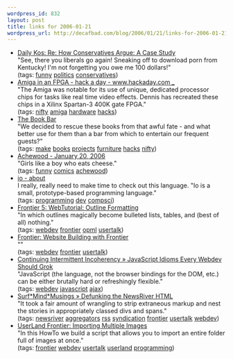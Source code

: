 ```yaml
--- 
wordpress_id: 832
layout: post
title: links for 2006-01-21
wordpress_url: http://decafbad.com/blog/2006/01/21/links-for-2006-01-21
---
```

<ul class="delicious">
	<li>
		<div class="delicious-link"><a href="http://jamesb3.dailykos.com/storyonly/2006/1/13/141448/171">Daily Kos: Re: How Conservatives Argue: A Case Study</a></div>
		<div class="delicious-extended">"See, there you liberals go again! Sneaking off to download porn from Kentucky! I'm not forgetting you owe me 100 dollars!"</div>
		<div class="delicious-tags">(tags: <a href="http://del.icio.us/deusx/funny">funny</a> <a href="http://del.icio.us/deusx/politics">politics</a> <a href="http://del.icio.us/deusx/conservatives">conservatives</a>)</div>
	</li>
	<li>
		<div class="delicious-link"><a href="http://www.hackaday.com/entry/1234000970073485/">Amiga in an FPGA - hack a day - www.hackaday.com _</a></div>
		<div class="delicious-extended">"The Amiga was notable for its use of unique, dedicated processor chips for tasks like real time video effects. Dennis has recreated these chips in a Xilinx Spartan-3 400K gate FPGA."</div>
		<div class="delicious-tags">(tags: <a href="http://del.icio.us/deusx/nifty">nifty</a> <a href="http://del.icio.us/deusx/amiga">amiga</a> <a href="http://del.icio.us/deusx/hardware">hardware</a> <a href="http://del.icio.us/deusx/hacks">hacks</a>)</div>
	</li>
	<li>
		<div class="delicious-link"><a href="http://www.vestaldesign.com/projects/bookbar/">The Book Bar</a></div>
		<div class="delicious-extended">"We decided to rescue these books from that awful fate - and what better use for them than a bar from which to entertain our frequent guests?"</div>
		<div class="delicious-tags">(tags: <a href="http://del.icio.us/deusx/make">make</a> <a href="http://del.icio.us/deusx/books">books</a> <a href="http://del.icio.us/deusx/projects">projects</a> <a href="http://del.icio.us/deusx/furniture">furniture</a> <a href="http://del.icio.us/deusx/hacks">hacks</a> <a href="http://del.icio.us/deusx/nifty">nifty</a>)</div>
	</li>
	<li>
		<div class="delicious-link"><a href="http://www.achewood.com/index.php?date=01202006">Achewood - January 20, 2006</a></div>
		<div class="delicious-extended">"Girls like a boy who eats cheese."</div>
		<div class="delicious-tags">(tags: <a href="http://del.icio.us/deusx/funny">funny</a> <a href="http://del.icio.us/deusx/comics">comics</a> <a href="http://del.icio.us/deusx/achewood">achewood</a>)</div>
	</li>
	<li>
		<div class="delicious-link"><a href="http://www.iolanguage.com/about/">io - about</a></div>
		<div class="delicious-extended">I really, really need to make time to check out this language.  "Io is a small, prototype-based programming language."</div>
		<div class="delicious-tags">(tags: <a href="http://del.icio.us/deusx/programming">programming</a> <a href="http://del.icio.us/deusx/dev">dev</a> <a href="http://del.icio.us/deusx/compsci">compsci</a>)</div>
	</li>
	<li>
		<div class="delicious-link"><a href="http://www.scripting.com/frontier5/tutorials/web/OutlineFormatting.html">Frontier 5: WebTutorial: Outline Formatting</a></div>
		<div class="delicious-extended">"In which outlines magically become bulleted lists, tables, and (best of all) nothing."</div>
		<div class="delicious-tags">(tags: <a href="http://del.icio.us/deusx/webdev">webdev</a> <a href="http://del.icio.us/deusx/frontier">frontier</a> <a href="http://del.icio.us/deusx/opml">opml</a> <a href="http://del.icio.us/deusx/usertalk">usertalk</a>)</div>
	</li>
	<li>
		<div class="delicious-link"><a href="http://www.scripting.com/frontier/netScripting/web.html">Frontier: Website Building with Frontier</a></div>
		<div class="delicious-extended">""</div>
		<div class="delicious-tags">(tags: <a href="http://del.icio.us/deusx/webdev">webdev</a> <a href="http://del.icio.us/deusx/frontier">frontier</a> <a href="http://del.icio.us/deusx/usertalk">usertalk</a>)</div>
	</li>
	<li>
		<div class="delicious-link"><a href="http://alex.dojotoolkit.org/?p=535">Continuing Intermittent Incoherency » JavaScript Idioms Every Webdev Should Grok</a></div>
		<div class="delicious-extended">"JavaScript (the language, not the browser bindings for the DOM, etc.) can be either brutally hard or refreshingly flexible."</div>
		<div class="delicious-tags">(tags: <a href="http://del.icio.us/deusx/webdev">webdev</a> <a href="http://del.icio.us/deusx/javascript">javascript</a> <a href="http://del.icio.us/deusx/ajax">ajax</a>)</div>
	</li>
	<li>
		<div class="delicious-link"><a href="http://surfmind.com/muzings/index.php?p=78">Surf*Mind*Musings » Defunking the NewsRiver HTML</a></div>
		<div class="delicious-extended">"It took a fair amount of wrangling to strip extraneous markup and nest the stories in appropriately classed divs and spans."</div>
		<div class="delicious-tags">(tags: <a href="http://del.icio.us/deusx/newsriver">newsriver</a> <a href="http://del.icio.us/deusx/aggregators">aggregators</a> <a href="http://del.icio.us/deusx/rss">rss</a> <a href="http://del.icio.us/deusx/syndication">syndication</a> <a href="http://del.icio.us/deusx/frontier">frontier</a> <a href="http://del.icio.us/deusx/usertalk">usertalk</a> <a href="http://del.icio.us/deusx/webdev">webdev</a>)</div>
	</li>
	<li>
		<div class="delicious-link"><a href="http://frontier.userland.com/stories/storyReader$84">UserLand Frontier: Importing Multiple Images</a></div>
		<div class="delicious-extended">"In this HowTo we build a script that allows you to import an entire folder full of images at once."</div>
		<div class="delicious-tags">(tags: <a href="http://del.icio.us/deusx/frontier">frontier</a> <a href="http://del.icio.us/deusx/webdev">webdev</a> <a href="http://del.icio.us/deusx/usertalk">usertalk</a> <a href="http://del.icio.us/deusx/userland">userland</a> <a href="http://del.icio.us/deusx/programming">programming</a>)</div>
	</li>
</ul>
